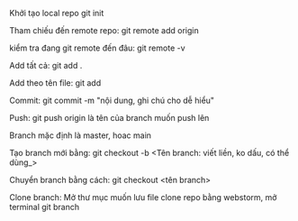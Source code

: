 Khởi tạo local repo
git init

Tham chiếu đến remote repo:
git remote add origin <URL>

kiểm tra đang git remote đến đâu:
git remote -v

Add tất cả:
git add .

Add theo tên file:
git add <file name>

Commit:
git commit -m "nội dung, ghi chú cho dễ hiểu"

Push:
git push origin <branch>
<branch> là tên của branch muốn push lên

Branch mặc định là master, hoac main

Tạo branch mới bằng:
git checkout -b <Tên branch: viết liền, ko dấu, có thể dùng_>

Chuyển branch bằng cách:
git checkout <tên branch>

Clone branch: Mở thư mục muốn lưu file clone repo
bằng webstorm, mở terminal
git branch <URL>
